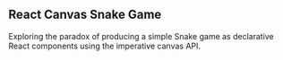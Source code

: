 ## React Canvas Snake Game

Exploring the paradox of producing a simple Snake game as declarative React components using the imperative canvas API.

